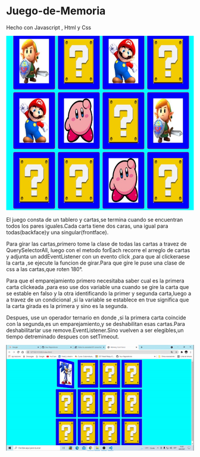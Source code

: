 # Juego-de-Memoria
Hecho con Javascript , Html y Css

![](img/Screenshot_5.jpg)

El juego consta de un tablero y cartas,se termina cuando se encuentran todos los pares iguales.Cada carta tiene dos caras, una igual para todas(backface)y una singular(frontface).
<p>Para girar las cartas,primero tome la clase de todas las cartas a  travez de QuerySelectorAll, luego con el metodo forEach recorre el arreglo de cartas y adjunta un  addEventListener con un evento click ,para que al clickeraese la carta ,se ejecute la funcion de girar.Para que gire  le puse  una clase de css a las cartas,que roten 180°.</p>
<p>Para que el emparejamiento primero necesitaba saber cual es la primera carta clickeada ,para eso use dos variable una  cuando se gire la carta que se estable en falso y la otra identificando la primer y segunda carta,luego a a travez de un condicional ,si la variable se establece en true significa que la carta girada es la primera y sino es la segunda.</p>
<p>Despues, use un operador ternario en donde ,si la primera carta coincide con la segunda,es un emparejamiento,y se deshabilitan esas cartas.Para deshabilitarlar use remove.EventListener.Sino  vuelven a ser elegibles,un tiempo detreminado despues con setTimeout.</p>







![](img/gif.gif.gif)
